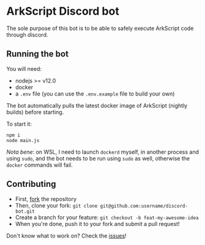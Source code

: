 # ArkScript Discord bot

The sole purpose of this bot is to be able to safely execute ArkScript code through discord.

## Running the bot

You will need:
* nodejs >= v12.0
* docker
* a `.env` file (you can use the `.env.example` file to build your own)

The bot automatically pulls the latest docker image of ArkScript (nightly builds) before starting.

To start it:
```shell
npm i
node main.js
```

*Nota bene*: on WSL, I need to launch `dockerd` myself, in another process and using `sudo`, and the bot needs to be run using `sudo` as well, otherwise the `docker` commands will fail.

## Contributing

* First, [fork](https://github.com/ArkScript-lang/discord-bot-arkscript) the repository
* Then, clone your fork: `git clone git@github.com:username/discord-bot.git`
* Create a branch for your feature: `git checkout -b feat-my-awesome-idea`
* When you're done, push it to your fork and submit a pull request!

Don't know what to work on? Check the [issues](https://github.com/ArkScript-lang/discord-bot-arkscript/issues)!
